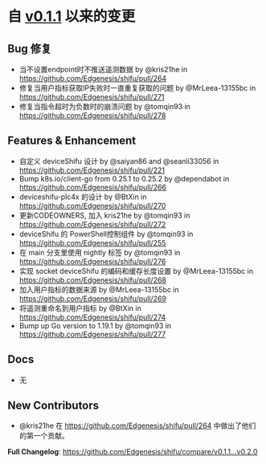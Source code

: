 # 自 [v0.1.1](https://github.com/Edgenesis/shifu/releases/tag/v0.1.1) 以来的变更

## Bug 修复

* 当不设置endpoint时不推送遥测数据 by @kris21he in https://github.com/Edgenesis/shifu/pull/264
* 修复当用户指标获取IP失败时一直重复获取的问题 by @MrLeea-13155bc in https://github.com/Edgenesis/shifu/pull/271
* 修复当指令超时为负数时的崩溃问题 by @tomqin93 in https://github.com/Edgenesis/shifu/pull/278

## Features & Enhancement

* 自定义 deviceShifu 设计 by @saiyan86 and @seanli33056 in https://github.com/Edgenesis/shifu/pull/221
* Bump k8s.io/client-go from 0.25.1 to 0.25.2 by @dependabot in https://github.com/Edgenesis/shifu/pull/266
* deviceshifu-plc4x 的设计 by @BtXin in https://github.com/Edgenesis/shifu/pull/270
* 更新CODEOWNERS, 加入 kris21he by @tomqin93 in https://github.com/Edgenesis/shifu/pull/272
* deviceShifu 的 PowerShell控制组件 by @tomqin93 in https://github.com/Edgenesis/shifu/pull/255
* 在 main 分支里使用 nightly 标签 by @tomqin93 in https://github.com/Edgenesis/shifu/pull/276
* 实现 socket deviceShifu 的编码和缓存长度设置 by @MrLeea-13155bc in https://github.com/Edgenesis/shifu/pull/268
* 加入用户指标的数据来源 by @MrLeea-13155bc in https://github.com/Edgenesis/shifu/pull/269
* 将遥测重命名到用户指标 by @BtXin in https://github.com/Edgenesis/shifu/pull/274
* Bump up Go version to 1.19.1 by @tomqin93 in https://github.com/Edgenesis/shifu/pull/277

## Docs
- 无

## New Contributors
* @kris21he 在 https://github.com/Edgenesis/shifu/pull/264 中做出了他们的第一个贡献。


**Full Changelog**: https://github.com/Edgenesis/shifu/compare/v0.1.1...v0.2.0
